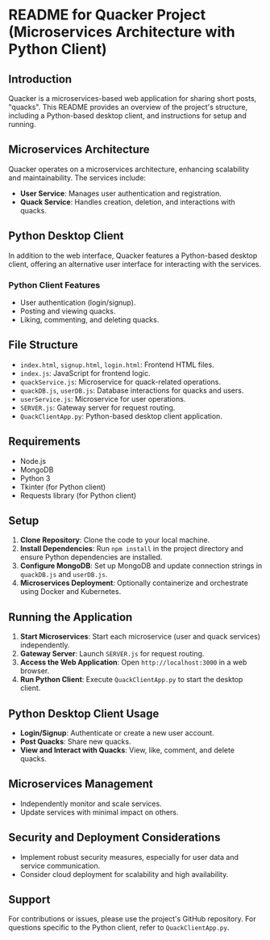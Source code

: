 # README for Quacker Project (Microservices Architecture with Python Client)

## Introduction
Quacker is a microservices-based web application for sharing short posts, "quacks". This README provides an overview of the project's structure, including a Python-based desktop client, and instructions for setup and running.

## Microservices Architecture
Quacker operates on a microservices architecture, enhancing scalability and maintainability. The services include:
- **User Service**: Manages user authentication and registration.
- **Quack Service**: Handles creation, deletion, and interactions with quacks.

## Python Desktop Client
In addition to the web interface, Quacker features a Python-based desktop client, offering an alternative user interface for interacting with the services.

### Python Client Features
- User authentication (login/signup).
- Posting and viewing quacks.
- Liking, commenting, and deleting quacks.

## File Structure
- `index.html`, `signup.html`, `login.html`: Frontend HTML files.
- `index.js`: JavaScript for frontend logic.
- `quackService.js`: Microservice for quack-related operations.
- `quackDB.js`, `userDB.js`: Database interactions for quacks and users.
- `userService.js`: Microservice for user operations.
- `SERVER.js`: Gateway server for request routing.
- `QuackClientApp.py`: Python-based desktop client application.

## Requirements
- Node.js
- MongoDB
- Python 3
- Tkinter (for Python client)
- Requests library (for Python client)

## Setup
1. **Clone Repository**: Clone the code to your local machine.
2. **Install Dependencies**: Run `npm install` in the project directory and ensure Python dependencies are installed.
3. **Configure MongoDB**: Set up MongoDB and update connection strings in `quackDB.js` and `userDB.js`.
4. **Microservices Deployment**: Optionally containerize and orchestrate using Docker and Kubernetes.

## Running the Application
1. **Start Microservices**: Start each microservice (user and quack services) independently.
2. **Gateway Server**: Launch `SERVER.js` for request routing.
3. **Access the Web Application**: Open `http://localhost:3000` in a web browser.
4. **Run Python Client**: Execute `QuackClientApp.py` to start the desktop client.

## Python Desktop Client Usage
- **Login/Signup**: Authenticate or create a new user account.
- **Post Quacks**: Share new quacks.
- **View and Interact with Quacks**: View, like, comment, and delete quacks.

## Microservices Management
- Independently monitor and scale services.
- Update services with minimal impact on others.

## Security and Deployment Considerations
- Implement robust security measures, especially for user data and service communication.
- Consider cloud deployment for scalability and high availability.

## Support
For contributions or issues, please use the project's GitHub repository. For questions specific to the Python client, refer to `QuackClientApp.py`.
